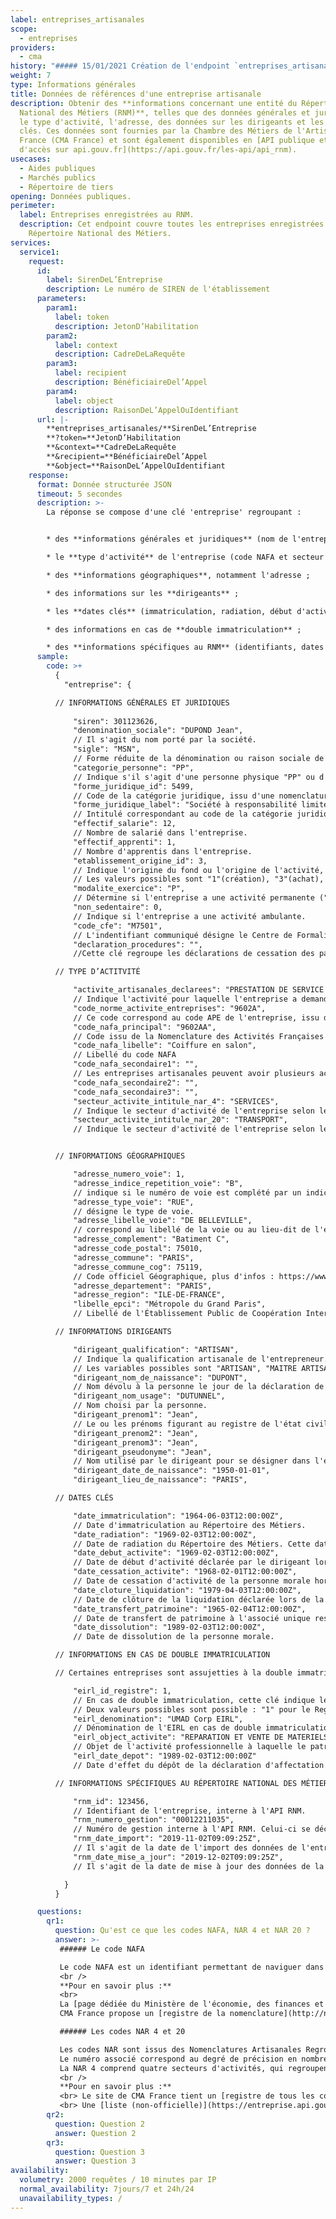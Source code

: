 ```yaml
---
label: entreprises_artisanales
scope:
  - entreprises
providers:
  - cma
history: "##### 15/01/2021 Création de l'endpoint `entreprises_artisanales`"
weight: 7
type: Informations générales
title: Données de références d'une entreprise artisanale
description: Obtenir des **informations concernant une entité du Répertoire
  National des Métiers (RNM)**, telles que des données générales et juridiques,
  le type d'activité, l'adresse, des données sur les dirigeants et les dates
  clés. Ces données sont fournies par la Chambre des Métiers de l'Artisanat
  France (CMA France) et sont également disponibles en [API publique et libre
  d'accès sur api.gouv.fr](https://api.gouv.fr/les-api/api_rnm).
usecases:
  - Aides publiques
  - Marchés publics
  - Répertoire de tiers
opening: Données publiques.
perimeter:
  label: Entreprises enregistrées au RNM.
  description: Cet endpoint couvre toutes les entreprises enregistrées au
    Répertoire National des Métiers.
services:
  service1:
    request:
      id:
        label: SirenDeL’Entreprise
        description: Le numéro de SIREN de l'établissement
      parameters:
        param1:
          label: token
          description: JetonD’Habilitation
        param2:
          label: context
          description: CadreDeLaRequête
        param3:
          label: recipient
          description: BénéficiaireDel’Appel
        param4:
          label: object
          description: RaisonDeL’AppelOuIdentifiant
      url: |-
        **entreprises_artisanales/**SirenDeL’Entreprise
        **?token=**JetonD’Habilitation
        **&context=**CadreDeLaRequête
        **&recipient=**BénéficiaireDel’Appel
        **&object=**RaisonDeL’AppelOuIdentifiant
    response:
      format: Donnée structurée JSON
      timeout: 5 secondes
      description: >-
        La réponse se compose d'une clé 'entreprise' regroupant : 


        * des **informations générales et juridiques** (nom de l'entreprise, personne physique/morale, forme juridique, effectif, l'origine du fond de commerce, activité permanente/saisonnière, activité ambulante, code du centre de formalité des entreprises (CFE) ayant fait l'inscription et les déclarations, s'il y en a, relatives à un redressement judiciaire ou une liquidation.)

        * le **type d'activité** de l'entreprise (code NAFA et secteur d'activité (NAR)) ;

        * des **informations géographiques**, notamment l'adresse ; 

        * des informations sur les **dirigeants** ;

        * les **dates clés** (immatriculation, radiation, début d'activité ...)

        * des informations en cas de **double immatriculation** ; 

        * des **informations spécifiques au RNM** (identifiants, dates d'import et mise à jour) ;
      sample:
        code: >+
          {
            "entreprise": {

          // INFORMATIONS GÉNÉRALES ET JURIDIQUES
            
              "siren": 301123626,
              "denomination_sociale": "DUPOND Jean",
              // Il s'agit du nom porté par la société.
              "sigle": "MSN",
              // Forme réduite de la dénomination ou raison sociale de la personne morale ou de l'organisme public. Souvent les initiales.
              "categorie_personne": "PP",
              // Indique s'il s'agit d'une personne physique "PP" ou d'une personne morale "PM".
              "forme_juridique_id": 5499,
              // Code de la catégorie juridique, issu d'une nomenclature de l'INSEE et servant aux Centres de Formalités des Entreprises (CFE) pour recueillir les déclarations des entreprises. La nomenclature est disponible ici : https://www.insee.fr/fr/information/2028129
              "forme_juridique_label": "Société à responsabilité limitée (sans autre indication)",
              // Intitulé correspondant au code de la catégorie juridique.
              "effectif_salarie": 12,
              // Nombre de salarié dans l'entreprise.
              "effectif_apprenti": 1,
              // Nombre d'apprentis dans l'entreprise.
              "etablissement_origine_id": 3,
              // Indique l'origine du fond ou l'origine de l'activité, telle que déclarée par la personne morale ou physique au moment de la création de l'entreprise artisanale. Elle est donc tirée des formulaires P0 ou M0.
              // Les valeurs possibles sont "1"(création), "3"(achat), "4"(apport), "6"(prise en location gérance", "7"(partage), "8"(reprise), "F"(gérance-mandat).   
              "modalite_exercice": "P",
              // Détermine si l'entreprise a une activité permanente ("P") ou saisonnière ("S"). L'activité est dite saisonnière si chaque année, l'entreprise cesse totalement ses activités pendant plus de 3 mois consécutifs. La valeur "NR" est indiquée si l'information est non renseignée.
              "non_sedentaire": 0,
              // Indique si l'entreprise a une activité ambulante.
              "code_cfe": "M7501",
              // L'indentifiant communiqué désigne le Centre de Formalités des Entreprises (CFE) qui a inscrit l'entreprise. 
              "declaration_procedures": "",
              //Cette clé regroupe les déclarations de cessation des paiements, des procédures de règlement judiciaire et liquidations des biens ; des procédures tendant à faciliter le redressement économique et financier ; des procédures de sauvegarde, de redressement judiciaire ou de liquidation judiciaire.

          // TYPE D’ACTITVITÉ

              "activite_artisanales_declarees": "PRESTATION DE SERVICE COMMERCE",
              // Indique l'activité pour laquelle l'entreprise a demandé son inscription au répertoire des métiers. La valeur est reprise à l'identique de la liasse déclarative et est purement déclarative (variable E71 selon la norme d'échange).
              "code_norme_activite_entreprises": "9602A",
              // Ce code correspond au code APE de l'entreprise, issu de la nomenclature des activités françaises de l'INSEE. Il définit l'activité principale de l'entreprise.
              "code_nafa_principal": "9602AA",
              // Code issu de la Nomenclature des Activités Françaises de l'Artisanat (NAFA Rèv2) pour l'activité principale au registre des métiers. La liste de ces codes est explorable sur le site de CMA France au lien suivant: http://nafa.apcma.fr/jlbweb/jlbWeb?html=NAFA/accueil
              "code_nafa_libelle": "Coiffure en salon",
              // Libellé du code NAFA
              "code_nafa_secondaire1": "",
              // Les entreprises artisanales peuvent avoir plusieurs activités d'artisanat. Ce code se réfère à la même nomenclature (NAFA Rèv2) que le code_nafa_principal.
              "code_nafa_secondaire2": "",
              "code_nafa_secondaire3": "",
              "secteur_activite_intitule_nar_4": "SERVICES",
              // Indique le secteur d'activité de l'entreprise selon le code Nomenclature Artisanale Regroupée NAR 4. La liste des code et leur libellé est disponible ici : https://entreprise.api.gouv.fr/assets/pdf/liste-nar.pdf
              "secteur_activite_intitule_nar_20": "TRANSPORT",
              // Indique le secteur d'activité de l'entreprise selon le code Nomenclature Artisanale Regroupée NAR 20. La liste des code et leur libellé est disponible ici : https://entreprise.api.gouv.fr/assets/pdf/liste-nar.pdf


          // INFORMATIONS GÉOGRAPHIQUES

              "adresse_numero_voie": 1,
              "adresse_indice_repetition_voie": "B",
              // indique si le numéro de voie est complété par un indicateur de répétition. "B" correspond à bis ; "T" correspond à ter ; "Q" correspond à quater ; et "C" correspond à quinquies.
              "adresse_type_voie": "RUE",
              // désigne le type de voie.
              "adresse_libelle_voie": "DE BELLEVILLE",
              // correspond au libellé de la voie ou au lieu-dit de l'entreprise
              "adresse_complement": "Batiment C",
              "adresse_code_postal": 75010,
              "adresse_commune": "PARIS",
              "adresse_commune_cog": 75119,
              // Code officiel Géographique, plus d'infos : https://www.insee.fr/fr/information/3720946
              "adresse_departement": "PARIS",
              "adresse_region": "ILE-DE-FRANCE",
              "libelle_epci": "Métropole du Grand Paris",
              // Libellé de l'Établissement Public de Coopération Intercommunale correspondant au code officiel géographique de l'entreprise.

          // INFORMATIONS DIRIGEANTS

              "dirigeant_qualification": "ARTISAN",
              // Indique la qualification artisanale de l'entrepreneur. 
              // Les variables possibles sont "ARTISAN", "MAITRE ARTISAN", "ARTISAN D'ART", "MAITRE ARTISAN D'ART", "ARTISAN MAITRE" ET "ARTISAN MAITRE MÉTIERS D'ART". Les deux dernières qualifications sont spécifiques à l'Alsace et la Moselle. Si le dirigeant n'a pas de qualification la mention "SANS QUALIFICATION" est donnée.
              "dirigeant_nom_de_naissance": "DUPONT",
              // Nom dévolu à la personne le jour de la déclaration de sa naissance.
              "dirigeant_nom_usage": "DUTUNNEL",
              // Nom choisi par la personne.
              "dirigeant_prenom1": "Jean",
              // Le ou les prénoms figurant au registre de l'état civil.
              "dirigeant_prenom2": "Jean",
              "dirigeant_prenom3": "Jean",
              "dirigeant_pseudonyme": "Jean",
              // Nom utilisé par le dirigeant pour se désigner dans l'exercice de son activité, généralement littéraire ou artistique.
              "dirigeant_date_de_naissance": "1950-01-01",
              "dirigeant_lieu_de_naissance": "PARIS",

          // DATES CLÉS

              "date_immatriculation": "1964-06-03T12:00:00Z",
              // Date d'immatriculation au Répertoire des Métiers.
              "date_radiation": "1969-02-03T12:00:00Z",
              // Date de radiation du Répertoire des Métiers. Cette date est déclarative soit d'office.
              "date_debut_activite": "1969-02-03T12:00:00Z",
              // Date de début d'activité déclarée par le dirigeant lors de son immatriculation.
              "date_cessation_activite": "1968-02-01T12:00:00Z",
              // Date de cessation d'activité de la personne morale hors dissolution, appelée aussi mise en sommeil.
              "date_cloture_liquidation": "1979-04-03T12:00:00Z",
              // Date de clôture de la liquidation déclarée lors de la dissolution de la personne morale.
              "date_transfert_patrimoine": "1965-02-04T12:00:00Z",
              // Date de transfert de patrimoine à l'associé unique restant. Cette dissolution de la personne morale résulte du rassemblement de toutes les parts en une seule main.
              "date_dissolution": "1989-02-03T12:00:00Z",
              // Date de dissolution de la personne morale.

          // INFORMATIONS EN CAS DE DOUBLE IMMATRICULATION

          // Certaines entreprises sont assujetties à la double immatriculation Registre du Commerce et des Sociétés / Répertoire des métiers. Il en est notamment ainsi des artisans-commerçants.

              "eirl_id_registre": 1,
              // En cas de double immatriculation, cette clé indique le choix du registre où est déposée la déclaration d'affectation de patrimoine.
              // Deux valeurs possibles sont possible : "1" pour le Registre du Commerce et des Sociétés (RCS) et "2" pour le Répertoire des Métiers (RNM).
              "eirl_denomination": "UMAD Corp EIRL",
              // Dénomination de l'EIRL en cas de double immatriculation. Elle incorpore le nom de l'entrepreneur précédé ou suivi immédiatement des mots : « Entrepreneur Individuel à Responsabilité Limitée » ou des initiales : « EIRL ».
              "eirl_object_activite": "REPARATION ET VENTE DE MATERIELS INFORMATIQUES FORMATION AUDIT ET ASSISTANCE INFORMATIQUE",
              // Objet de l'activité professionnelle à laquelle le patrimoine est affecté en cas de double immatriculation.
              "eirl_date_depot": "1989-02-03T12:00:00Z"
              // Date d'effet du dépôt de la déclaration d'affectation de patrimoine, en cas de double immatriculation.

          // INFORMATIONS SPÉCIFIQUES AU RÉPERTOIRE NATIONAL DES MÉTIERS

              "rnm_id": 123456,
              // Identifiant de l'entreprise, interne à l'API RNM.
              "rnm_numero_gestion": "00012211035",
              // Numéro de gestion interne à l'API RNM. Celui-ci se décompose en trois parties, les trois premiers caractères donnent le code du département ; les deux caractères suivants donnent l'année à laquelle le numéro a été attribué ; et les six derniers sont dédiés au numéro incrémenté.
              "rnm_date_import": "2019-11-02T09:09:25Z",
              // Il s'agit de la date de l'import des données de l'entreprise dans la base de données de l'API RNM.
              "rnm_date_mise_a_jour": "2019-12-02T09:09:25Z",
              // Il s'agit de la date de mise à jour des données de la base de données de l'API RNM.

            }
          }

      questions:
        qr1:
          question: Qu'est ce que les codes NAFA, NAR 4 et NAR 20 ? 
          answer: >- 
           ###### Le code NAFA

           Le code NAFA est un identifiant permettant de naviguer dans la Nomenclature D'Activités Françaises de l'Artisanat qui décrit les activités artisanales. Il est composé de six caractères, quatre chiffres et deux lettres. Les cinq premiers caractères sont ceux de l'Activité Principale de l'Entreprise (APE) et correspondent au code NAF. La lettre située en sixième position permet de préciser le contenu du poste NAFA par rapport à la classe NAF.<br />
           <br />
           **Pour en savoir plus :**
           <br>
           La [page dédiée du Ministère de l'économie, des finances et de la relance](https://www.entreprises.gouv.fr/fr/commerce-et-artisanat/la-nomenclature-d-activites-francaise-de-l-artisanat) détaille les lois ayant défini cette nomenclature. Vous y trouverez également plus d'informations sur le lien entre code NAF et NAFA.<br />
           CMA France propose un [registre de la nomenclature](http://nafa.apcma.fr/jlbweb/jlbWeb?html=NAFA/accueil), qui donne un descriptif précis de chaque activité. <br />

           ###### Les codes NAR 4 et 20

           Les codes NAR sont issus des Nomenclatures Artisanales Regroupées. Ils permettent de connaître le secteur d'activité de l'entreprise artisanale.
           Le numéro associé correspond au degré de précision en nombre de secteurs. 
           La NAR 4 comprend quatre secteurs d'activités, qui regroupent les vingt secteurs plus précis de la NAR 20.<br />
           <br />
           **Pour en savoir plus :**
           <br> Le site de CMA France tient un [registre de tous les codes NAFA](http://nafa.apcma.fr/jlbweb/jlbWeb?html=NAFA/accueil), accompagné des codes NAR 4 et 20, et même des code NAR 8 et 80.
           <br> Une [liste (non-officielle)](https://entreprise.api.gouv.fr/assets/pdf/liste-nar.pdf) est consultable.
        qr2:
          question: Question 2
          answer: Question 2
        qr3:
          question: Question 3
          answer: Question 3
availability:
  volumetry: 2000 requêtes / 10 minutes par IP
  normal_availability: 7jours/7 et 24h/24
  unavailability_types: /
---
```

